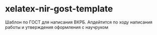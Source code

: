 # xelatex-nir-gost-template
Шаблон по ГОСТ для написания ВКРБ. Апдейтится по ходу написания работы и утверждения оформления с научруком
